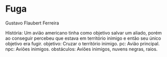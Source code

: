 # Fuga
Gustavo Flaubert Ferreira

História: Um avião americano tinha como objetivo salvar um aliado, porém ao conseguir percebeu que estava em território inimigo e então seu único objetivo era fugir.
objetivo: Cruzar o território inimigo.
pc: Avião principal.
npc: Aviões inimigos.
obstáculos: Aviões inimigos, nuvens negras, raios.


